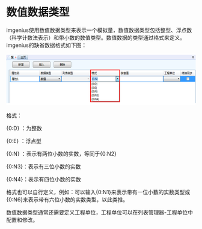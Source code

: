 # 数值数据类型

imgenius使用数值数据类型来表示一个模拟量，数值数据类型包括整型、浮点数（科学计数法表示）和带小数的数值类型。数值数据的类型通过格式来定义。imgenius的缺省数据格式如下图：

![](./images/数值数据类型.png)

格式：

{0:D} ：为整数

{0:E} ：浮点型

{0:N} ：表示有两位小数的实数，等同于{0:N2}

{0:N3}：表示有三位小数的实数

{0:N4}：表示有四位小数的实数

格式也可以自行定义，例如：可以输入{0:N1}来表示带有一位小数的实数类型或{0:N6}来表示带有六位小数的实数类型，以此类推。

数值数据类型通常还需要定义工程单位，工程单位可以在列表管理器-工程单位中配置和修改。

